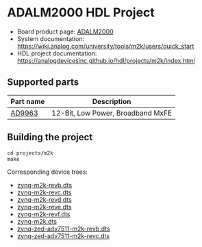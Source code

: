# ADALM2000 HDL Project

- Board product page: [ADALM2000](https://www.analog.com/adalm2000)
- System documentation: https://wiki.analog.com/university/tools/m2k/users/quick_start
- HDL project documentation: https://analogdevicesinc.github.io/hdl/projects/m2k/index.html

## Supported parts

| Part name                                      | Description                                                  |
|------------------------------------------------|--------------------------------------------------------------|
| [AD9963](https://www.analog.com/ad9963)        | 12-Bit, Low Power, Broadband MxFE                            |

## Building the project

```
cd projects/m2k
make
```

Corresponding device trees:
- [zynq-m2k-revb.dts](https://github.com/analogdevicesinc/linux/blob/main/arch/arm/boot/dts/xilinx/zynq-m2k-revb.dts)
- [zynq-m2k-revc.dts](https://github.com/analogdevicesinc/linux/blob/main/arch/arm/boot/dts/xilinx/zynq-m2k-revc.dts)
- [zynq-m2k-revd.dts](https://github.com/analogdevicesinc/linux/blob/main/arch/arm/boot/dts/xilinx/zynq-m2k-revd.dts)
- [zynq-m2k-reve.dts](https://github.com/analogdevicesinc/linux/blob/main/arch/arm/boot/dts/xilinx/zynq-m2k-reve.dts)
- [zynq-m2k-revf.dts](https://github.com/analogdevicesinc/linux/blob/main/arch/arm/boot/dts/xilinx/zynq-m2k-revf.dts)
- [zynq-m2k.dts](https://github.com/analogdevicesinc/linux/blob/main/arch/arm/boot/dts/xilinx/zynq-m2k.dts)
- [zynq-zed-adv7511-m2k-revb.dts](https://github.com/analogdevicesinc/linux/blob/main/arch/arm/boot/dts/xilinx/zynq-zed-adv7511-m2k-revb.dts)
- [zynq-zed-adv7511-m2k-revc.dts](https://github.com/analogdevicesinc/linux/blob/main/arch/arm/boot/dts/xilinx/zynq-zed-adv7511-m2k-revc.dts)
